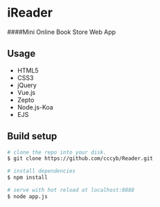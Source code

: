 # iReader
####Mini Online Book Store Web App
 
## Usage
- HTML5
- CSS3
- jQuery
- Vue.js
- Zepto	
- Node.js-Koa
- EJS

## Build setup
``` bash                                                 
# clone the repo into your disk.
$ git clone https://github.com/cccyb/Reader.git

# install dependencies
$ npm install

# serve with hot reload at localhost:8888
$ node app.js
```